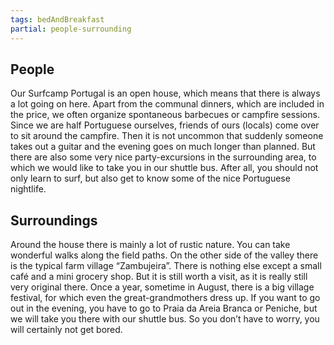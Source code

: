 ```yaml
---
tags: bedAndBreakfast
partial: people-surrounding
---
```


## People

Our Surfcamp Portugal is an open house, which means that there is always a lot going on here. Apart from the communal dinners, which are included in the price, we often organize spontaneous barbecues or campfire sessions. Since we are half Portuguese ourselves, friends of ours (locals) come over to sit around the campfire. Then it is not uncommon that suddenly someone takes out a guitar and the evening goes on much longer than planned. But there are also some very nice party-excursions in the surrounding area, to which we would like to take you in our shuttle bus. After all, you should not only learn to surf, but also get to know some of the nice Portuguese nightlife.

## Surroundings

Around the house there is mainly a lot of rustic nature. You can take wonderful walks along the field paths. On the other side of the valley there is the typical farm village “Zambujeira”. There is nothing else except a small café and a mini grocery shop. But it is still worth a visit, as it is really still very original there. Once a year, sometime in August, there is a big village festival, for which even the great-grandmothers dress up. If you want to go out in the evening, you have to go to Praia da Areia Branca or Peniche, but we will take you there with our shuttle bus. So you don’t have to worry, you will certainly not get bored.

